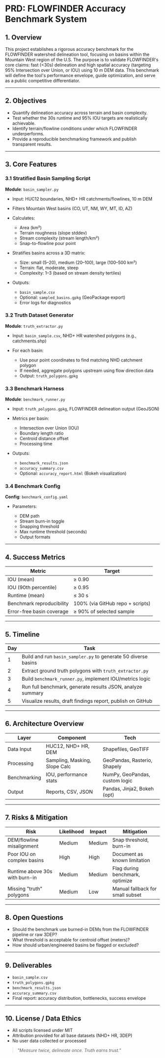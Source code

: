 # PRD: FLOWFINDER Accuracy Benchmark System

## 1. Overview

This project establishes a rigorous accuracy benchmark for the FLOWFINDER watershed delineation tool, focusing on basins within the Mountain West region of the U.S. The purpose is to validate FLOWFINDER's core claims: fast (<30s) delineation and high spatial accuracy (targeting 95% Intersection over Union, or IOU) using 10 m DEM data. This benchmark will define the tool's performance envelope, guide optimization, and serve as a public competitive differentiator.

---

## 2. Objectives

* Quantify delineation accuracy across terrain and basin complexity.
* Test whether the 30s runtime and 95% IOU targets are realistically achievable.
* Identify terrain/flowline conditions under which FLOWFINDER underperforms.
* Provide a reproducible benchmarking framework and publish transparent results.

---

## 3. Core Features

### 3.1 Stratified Basin Sampling Script

**Module**: `basin_sampler.py`

* Input: HUC12 boundaries, NHD+ HR catchments/flowlines, 10 m DEM
* Filters Mountain West basins (CO, UT, NM, WY, MT, ID, AZ)
* Calculates:

  * Area (km²)
  * Terrain roughness (slope stddev)
  * Stream complexity (stream length/km²)
  * Snap-to-flowline pour point
* Stratifies basins across a 3D matrix:

  * Size: small (5–20), medium (20–100), large (100–500 km²)
  * Terrain: flat, moderate, steep
  * Complexity: 1–3 (based on stream density tertiles)
* Outputs:

  * `basin_sample.csv`
  * Optional: `sampled_basins.gpkg` (GeoPackage export)
  * Error logs for diagnostics

### 3.2 Truth Dataset Generator

**Module**: `truth_extractor.py`

* Input: `basin_sample.csv`, NHD+ HR watershed polygons (e.g., catchments.shp)
* For each basin:

  * Use pour point coordinates to find matching NHD catchment polygon
  * If needed, aggregate polygons upstream using flow direction data
  * Output: `truth_polygons.gpkg`

### 3.3 Benchmark Harness

**Module**: `benchmark_runner.py`

* Input: `truth_polygons.gpkg`, FLOWFINDER delineation output (GeoJSON)
* Metrics per basin:

  * Intersection over Union (IOU)
  * Boundary length ratio
  * Centroid distance offset
  * Processing time
* Outputs:

  * `benchmark_results.json`
  * `accuracy_summary.csv`
  * Optional: `accuracy_report.html` (Bokeh visualization)

### 3.4 Benchmark Config

**Config**: `benchmark_config.yaml`

* Parameters:

  * DEM path
  * Stream burn-in toggle
  * Snapping threshold
  * Max runtime threshold (seconds)
  * Output formats

---

## 4. Success Metrics

| Metric                    | Target                           |
| ------------------------- | -------------------------------- |
| IOU (mean)                | ≥ 0.90                           |
| IOU (90th percentile)     | ≥ 0.95                           |
| Runtime (mean)            | ≤ 30 s                           |
| Benchmark reproducibility | 100% (via GitHub repo + scripts) |
| Error-free basin coverage | ≥ 90% of selected sample         |

---

## 5. Timeline

| Day | Task                                                           |
| --- | -------------------------------------------------------------- |
| 1   | Build and run `basin_sampler.py` to generate 50 diverse basins |
| 2   | Extract ground truth polygons with `truth_extractor.py`        |
| 3   | Build `benchmark_runner.py`, implement IOU/metrics logic       |
| 4   | Run full benchmark, generate results JSON, analyze summary     |
| 5   | Visualize results, draft findings report, publish on GitHub    |

---

## 6. Architecture Overview

| Layer        | Component                     | Tech                           |
| ------------ | ----------------------------- | ------------------------------ |
| Data Input   | HUC12, NHD+ HR, DEM           | Shapefiles, GeoTIFF            |
| Processing   | Sampling, Masking, Slope Calc | GeoPandas, Rasterio, Shapely   |
| Benchmarking | IOU, performance stats        | NumPy, GeoPandas, custom logic |
| Output       | Reports, CSV, JSON            | Pandas, Jinja2, Bokeh (opt)    |

---

## 7. Risks & Mitigation

| Risk                           | Likelihood | Impact | Mitigation                       |
| ------------------------------ | ---------- | ------ | -------------------------------- |
| DEM/flowline misalignment      | Medium     | Medium | Snap threshold, burn-in          |
| Poor IOU on complex basins     | High       | High   | Document as known limitation     |
| Runtime above 30s with burn-in | Medium     | Medium | Flag during benchmark, optimize  |
| Missing "truth" polygons       | Medium     | Low    | Manual fallback for small subset |

---

## 8. Open Questions

* Should the benchmark use burned-in DEMs from the FLOWFINDER pipeline or raw 3DEP?
* What threshold is acceptable for centroid offset (meters)?
* How should urban/engineered basins be flagged or excluded?

---

## 9. Deliverables

* `basin_sample.csv`
* `truth_polygons.gpkg`
* `benchmark_results.json`
* `accuracy_summary.csv`
* Final report: accuracy distribution, bottlenecks, success envelope

---

## 10. License / Data Ethics

* All scripts licensed under MIT
* Attribution provided for all base datasets (NHD+ HR, 3DEP)
* No user data collected or processed

> *"Measure twice, delineate once. Truth earns trust."* 